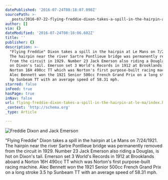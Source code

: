 ```yaml
---
datePublished: '2016-07-24T08:18:07.098Z'
sourcePath: >-
  _posts/2016-07-22-flying-freddie-dixon-takes-a-spill-in-the-hairpin-at-le-ma.md
author: []
via: {}
dateModified: '2016-07-24T08:18:06.602Z'
title: ''
publisher: {}
description: >-
  "Flying Freddie" Dixon takes a spill in the hairpin at Le Mans on 7/24/1921.
  The hairpin near the river Sartre Pontlieue bridge was permanently removed
  from the circuit in 1929. Number 23 Jack Emerson also riding a Douglas, is hot
  on Dixon's tail. Emerson set 3 World's Records in 1912 at Brooklands aboard a
  Norton 16H 490cc TT which was Norton's first purpose-built racing machine.
  Alec Bennett won the 1921 Senior 500cc French Grand Prix on a long stroke 3.5
  hp Sunbeam TT with an average speed of 58.31 mph.
starred: false
inFeed: true
hasPage: true
inNav: false
url: flying-freddie-dixon-takes-a-spill-in-the-hairpin-at-le-ma/index.html
_context: 'http://schema.org'
_type: Article

---
```

![Freddie Dixon and Jack Emerson](https://the-grid-user-content.s3-us-west-2.amazonaws.com/1e575678-6238-432c-a2c6-81ee850b8470.jpg)

"Flying Freddie" Dixon takes a spill in the hairpin at Le Mans on 7/24/1921\. The hairpin near the river Sartre Pontlieue bridge was permanently removed from the circuit in 1929\. Number 23 Jack Emerson also riding a Douglas, is hot on Dixon's tail. Emerson set 3 World's Records in 1912 at Brooklands aboard a Norton 16H 490cc TT which was Norton's first purpose-built racing machine. Alec Bennett won the 1921 Senior 500cc French Grand Prix on a long stroke 3.5 hp Sunbeam TT with an average speed of 58.31 mph.